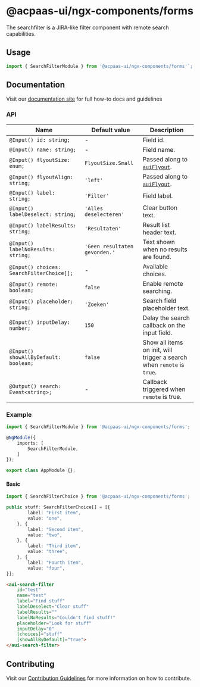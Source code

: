 # @acpaas-ui/ngx-components/forms

The searchfilter is a JIRA-like filter component with remote search capabilities.

## Usage

```typescript
import { SearchFilterModule } from '@acpaas-ui/ngx-components/forms'`;
```

## Documentation

Visit our [documentation site](https://acpaas-ui.digipolis.be/) for full how-to docs and guidelines

### API

| Name         | Default value | Description |
| -----------  | ------ | -------------------------- |
| `@Input() id: string;` | - | Field id. |
| `@Input() name: string;` | - | Field name. |
| `@Input() flyoutSize: enum;` | `FlyoutSize.Small` | Passed along to [`auiFlyout`](https://github.com/digipolisantwerp/acpaas-ui_angular/tree/master/packages/flyout/lib/src/flyout). |
| `@Input() flyoutAlign: string;` | `'left'` | Passed along to [`auiFlyout`](https://github.com/digipolisantwerp/acpaas-ui_angular/tree/master/packages/flyout/lib/src/flyout). |
| `@Input() label: string;` | `'Filter'` | Field label. |
| `@Input() labelDeselect: string;` | `'Alles deselecteren'` | Clear button text. |
| `@Input() labelResults: string;` | `'Resultaten'` | Result list header text. |
| `@Input() labelNoResults: string;` | `'Geen resultaten gevonden.'` | Text shown when no results are found. |
| `@Input() choices: SearchFilterChoice[];` | - | Available choices. |
| `@Input() remote: boolean;` | `false` | Enable remote searching. |
| `@Input() placeholder: string;` | `'Zoeken'` | Search field placeholder text. |
| `@Input() inputDelay: number;` | `150` | Delay the search callback on the input field. |
| `@Input() showAllByDefault: boolean;` | `false` | Show all items on init, will trigger a search when `remote` is `true`. |
| `@Output() search: Event<string>;` | - | Callback triggered when `remote` is true. |

### Example

```typescript
import { SearchFilterModule } from '@acpaas-ui/ngx-components/forms';

@NgModule({
    imports: [
        SearchFilterModule,
    ]
});

export class AppModule {};
```

#### Basic

```typescript
import { SearchFilterChoice } from '@acpaas-ui/ngx-components/forms';

public stuff: SearchFilterChoice[] = [{
        label: "First item",
        value: "one",
    }, {
        label: "Second item",
        value: "two",
    }, {
        label: "Third item",
        value: "three",
    }, {
        label: "Fourth item",
        value: "four",
}];
```

```html
<aui-search-filter
    id="test"
    name="test"
    label="Find stuff"
    labelDeselect="Clear stuff"
    labelResults=""
    labelNoResults="Couldn't find stuff!"
    placeholder="Look for stuff"
    inputDelay="0"
    [choices]="stuff"
    [showAllByDefault]="true">
</aui-search-filter>
```

## Contributing

Visit our [Contribution Guidelines](../../../../../CONTRIBUTING.md) for more information on how to contribute.
